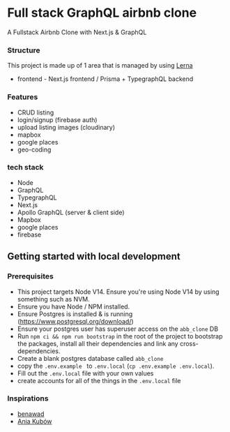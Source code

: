 # Full stack GraphQL airbnb clone 

A Fullstack Airbnb Clone with Next.js & GraphQL

### Structure 
This project is made up of 1 area that is managed by using <a href='https://lerna.js.org/' target="_blank">Lerna</a>


* frontend - Next.js frontend / Prisma + TypegraphQL backend

### Features 
* CRUD listing 
* login/signup (firebase auth)
* upload listing images (cloudinary)
* mapbox 
* google places 
* geo-coding


### tech stack
* Node
* GraphQL 
* TypegraphQL
* Next.js
* Apollo GraphQL (server & client side)
* Mapbox 
* google places
* firebase 

## Getting started with local development 

### Prerequisites
* This project targets Node V14. Ensure you're using Node V14 by using something such as NVM. 
* Ensure you have Node / NPM installed.
* Ensure Postgres is installed & is running (https://www.postgresql.org/download/)
* Ensure your postgres user has superuser access on the `abb_clone` DB
* Run `npm ci && npm run bootstrap` in the root of the project to bootstrap the packages, install all their dependencies and link any cross-dependencies.
* Create a blank postgres database called `abb_clone`
* copy the `.env.example ` to `.env.local` (`cp .env.example .env.local`).
* Fill out the `.env.local` file with your own values
* create accounts for all of the things in the `.env.local` file    


### Inspirations 
* [benawad](https://github.com/benawad)
* [Ania Kubów](https://twitter.com/ania_kubow)
